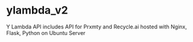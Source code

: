 # ylambda_v2
Y Lambda API includes API for Prxmty and Recycle.ai hosted with Nginx, Flask, Python on Ubuntu Server



